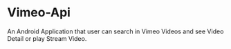 # Vimeo-Api

An Android Application that user can search in Vimeo Videos and see Video Detail or play Stream
Video.
